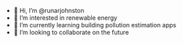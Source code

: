 - 👋 Hi, I’m @runarjohnston
- 👀 I’m interested in renewable energy
- 🌱 I’m currently learning building pollution estimation apps
- 💞️ I’m looking to collaborate on the future

<!---
runarjohnston/runarjohnston is a ✨ special ✨ repository because its `README.md` (this file) appears on your GitHub profile.
You can click the Preview link to take a look at your changes.
--->
